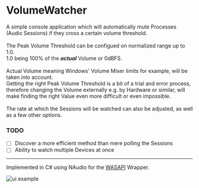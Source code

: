 # VolumeWatcher

A simple console application which will automatically mute Processes (Audio Sessions) if they cross a certain volume threshold.
<br/><br/>
The Peak Volume Threshold can be configued on normalized range up to 1.0.
<br/>
1.0 being 100% of the ***actual*** Volume or 0dBFS.
<br/>
<br/>
Actual Volume meaning Windows' Volume Mixer limits for example, will be taken into account.
<br/>
Getting the right Peak Volume Threshold is a bit of a trial and error process,
<br/>
therefore changing the Volume externally e.g. by Hardware or similar, will make finding the right Value even more difficult or even impossible.
<br/>
<br/>
The rate at which the Sessions will be watched can also be adjusted, as well as a few other options.


### TODO
- [ ] Discover a more efficient method than mere polling the Sessions
- [ ] Ability to watch multiple Devices at once

---

Implemented in C# using NAudio for the [WASAPI](https://learn.microsoft.com/en-us/windows/win32/coreaudio/wasapi) Wrapper.

![ui example](https://i.imgur.com/0JcUre3.png)
